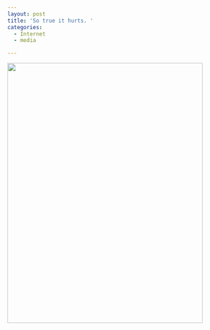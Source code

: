 ```yaml
---
layout: post
title: 'So true it hurts. '
categories:
  - Internet
  - media

---
```


 <img src="http://www.uclick.com/feature/07/09/09/db070909.gif" height="585" width="440" />
